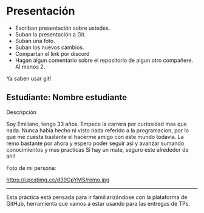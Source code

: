 # Presentación

- Escriban presentación sobre ustedes.
- Suban la presentación a Git.
- Suban una foto.
- Suban los nuevos cambios.
- Compartan el link por discord
- Hagan algun comentario sobre el repositorio de algun otro compañere. Al menos 2.

Ya saben usar git!


## Estudiante: Nombre estudiante

Descripción

Soy Emiliano, tengo 33 años. Empece la carrera por curiosidad mas que nada. Nunca habia hecho ni visto nada referido a la programacion, por lo que me cuesta bastante el hacerme amigo con este mundo todavia.
La remo bastante por ahora y espero poder seguir asi y avanzar sumando conocimientos y mas practicas
Si hay un mate, seguro este alrededor de ahi!

Foto de mi persona:

https://i.postimg.cc/d39GpYMS/remo.jpg



------

Esta práctica está pensada para ir familiarizándose con la plataforma de GitHub, herramienta que vamos a estar usando para las entregas de TPs.

